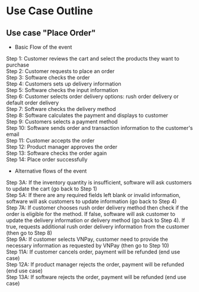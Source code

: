 # Use Case Outline

## Use case "Place Order"
- Basic Flow of the event

Step 1: Customer reviews the cart and select the products they want to purchase <br />
Step 2: Customer requests to place an order <br />
Step 3: Software checks the order <br />
Step 4: Customers sets up delivery information  <br />
Step 5: Software checks the input information  <br />
Step 6: Customer selects order delivery options: rush order delivery or default order delivery <br />
Step 7: Software checks the delivery method <br />
Step 8: Software calculates the payment and displays to customer <br />
Step 9: Customers selects a payment method <br />
Step 10: Software sends order and transaction information to the customer's email <br />
Step 11: Customer accepts the order  <br />
Step 12: Product manager approves the order <br />
Step 13: Software checks the order again <br />
Step 14: Place order successfully <br />

- Alternative flows of the event

Step 3A: If the inventory quantity is insufficient, software will ask customers to update the cart (go back to Step 1) <br />
Step 5A: If there are any required fields left blank or invalid information, software will ask customers to update information (go back to Step 4) <br />
Step 7A: If customer chooses rush order delivery method then check if the order is eligible for the method. If false, software will ask customer to update the delivery information or delivery method (go back to Step 4). If true, requests additional rush order delivery information from the customer (then go to Step 8) <br />
Step 9A: If customer selects VNPay, customer need to provide the necessary information as requested by VNPay (then go to Step 10) <br />
Step 11A: If customer cancels order, payment will be refunded (end use case) <br />
Step 12A: If product manager rejects the order, payment will be refunded (end use case) <br />
Step 13A: If software rejects the order, payment will be refunded (end use case) <br />
